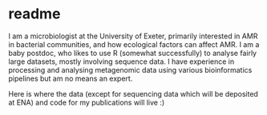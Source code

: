 # readme
I am a microbiologist at the University of Exeter, primarily interested in AMR in bacterial communities, and how ecological factors can affect AMR. I am a baby postdoc, who likes to use R (somewhat successfully) to analyse fairly large datasets, mostly involving sequence data. I have experience in processing and analysing metagenomic data using various bioinformatics pipelines but am no means an expert. 

Here is where the data (except for sequencing data which will be deposited at ENA) and code for my publications will live :) 
